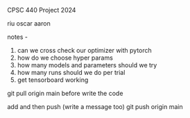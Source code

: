 CPSC 440 Project 2024

riu
oscar 
aaron

notes - 

1. can we cross check our optimizer with pytorch
2. how do we choose hyper params
3. how many models and parameters should we try
4. how many runs should we do per trial
5. get tensorboard working


git pull origin main  before write the code

add and then push (write a message too)
git push origin main
